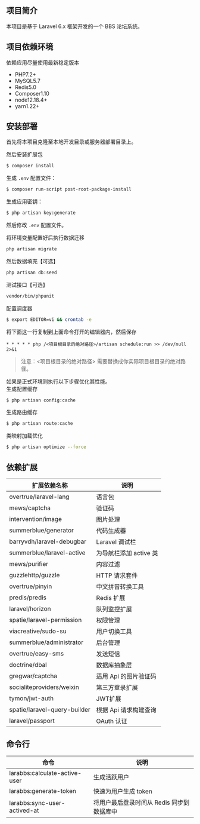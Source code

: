 ## 项目简介

本项目是基于 Laravel 6.x 框架开发的一个 BBS 论坛系统。

## 项目依赖环境

依赖应用尽量使用最新稳定版本
* PHP7.2+
* MySQL5.7
* Redis5.0
* Composer1.10
* node12.18.4+
* yarn1.22+

## 安装部署

首先将本项目克隆至本地开发目录或服务器部署目录上。

然后安装扩展包  
```sh
$ composer install
```

生成 `.env` 配置文件：
```sh
$ composer run-script post-root-package-install
```

生成应用密钥：
```sh
$ php artisan key:generate
```

然后修改 `.env` 配置文件。  

将环境变量配置好后执行数据迁移  
```sh
php artisan migrate
```

然后数据填充【可选】  
```sh
php artisan db:seed
```

测试接口【可选】  
```sh
vendor/bin/phpunit
```

配置调度器  
```sh
$ export EDITOR=vi && crontab -e
```

将下面这一行复制到上面命令打开的编辑器内，然后保存  
```
* * * * * php /<项目根目录的绝对路径>/artisan schedule:run >> /dev/null 2>&1
```
>注意：<项目根目录的绝对路径> 需要替换成你实际项目根目录的绝对路径。  

如果是正式环境则执行以下步骤优化其性能。  
生成配置缓存  
```sh
$ php artisan config:cache
```

生成路由缓存  
```sh
$ php artisan route:cache
```

类映射加载优化  
```sh
$ php artisan optimize --force
```

## 依赖扩展

| 扩展依赖名称                 | 说明                   |
| ---------------------------- | ---------------------- |
| overtrue/laravel-lang        | 语言包                 |
| mews/captcha                 | 验证码                 |
| intervention/image           | 图片处理               |
| summerblue/generator         | 代码生成器             |
| barryvdh/laravel-debugbar    | Laravel 调试栏         |
| summerblue/laravel-active    | 为导航栏添加 active 类 |
| mews/purifier                | 内容过滤               |
| guzzlehttp/guzzle            | HTTP 请求套件          |
| overtrue/pinyin              | 中文拼音转换工具       |
| predis/predis                | Redis 扩展             |
| laravel/horizon              | 队列监控扩展           |
| spatie/laravel-permission    | 权限管理               |
| viacreative/sudo-su          | 用户切换工具           |
| summerblue/administrator     | 后台管理               |
| overtrue/easy-sms            | 发送短信               |
| doctrine/dbal                | 数据库抽象层           |
| gregwar/captcha              | 适用 Api 的图片验证码  |
| socialiteproviders/weixin    | 第三方登录扩展         |
| tymon/jwt-auth               | JWT扩展                |
| spatie/laravel-query-builder | 根据 Api 请求构建查询  |
| laravel/passport             | OAuth 认证             |

## 命令行

| 命令                          | 说明                                      |
| ----------------------------- | ----------------------------------------- |
| larabbs:calculate-active-user | 生成活跃用户                              |
| larabbs:generate-token        | 快速为用户生成 token                      |
| larabbs:sync-user-actived-at  | 将用户最后登录时间从 Redis 同步到数据库中 |